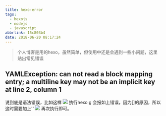 ```yaml
---
title: hexo-error
tags:
  - hexojs
  - nodejs
  - javascript
abbrlink: 15c803b4
date: 2018-06-20 08:17:24
---
```

> 个人博客是用的hexo，虽然简单，但使用中还是会遇到一些小问题，这里贴出常见错误

## YAMLException: can not read a block mapping entry; a multiline key may not be an implicit key at line 2, column 1
说到底是语法错误，比如这样
![](https://static.1991421.cn/2018-06-20-121857.png)
执行hexo g 会报如上错误，因为[]的原因，所以这时需要加上''
![](https://static.1991421.cn/2018-06-20-121958.png)
再次执行即可。

